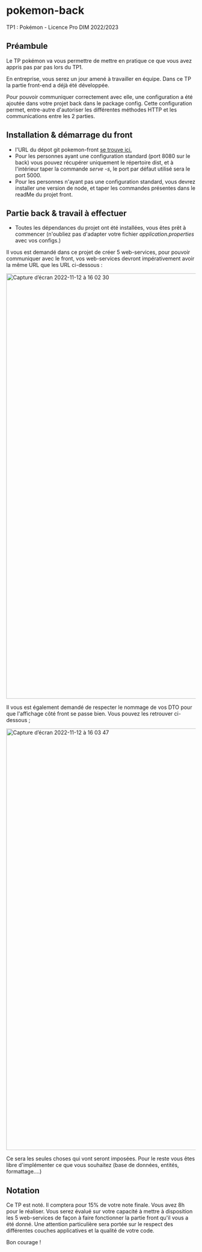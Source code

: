 # pokemon-back
TP1 : Pokémon - Licence Pro DIM 2022/2023

## Préambule

Le TP pokémon va vous permettre de mettre en pratique ce que vous avez appris pas par pas lors du TP1. 

En entreprise, vous serez un jour amené à travailler en équipe. Dans ce TP la partie front-end a déjà été développée. 

Pour pouvoir communiquer correctement avec elle, une configuration a été ajoutée dans votre projet back dans le package config. 
Cette configuration permet, entre-autre d'autoriser les différentes méthodes HTTP et les communications entre les 2 parties.


## Installation & démarrage du front
- l'URL du dépot git pokemon-front <a href="https://github.com/DwizN/pokemon-front">se trouve ici.</a>
- Pour les personnes ayant une configuration standard (port 8080 sur le back) vous pouvez récupérer uniquement le répertoire dist, et à l'intérieur taper la commande <i>serve -s</i>, le port par défaut utilisé sera le port 5000.
- Pour les personnes n'ayant pas une configuration standard, vous devrez installer une version de node, et taper les commandes présentes dans le readMe du projet front.

## Partie back & travail à effectuer
- Toutes les dépendances du projet ont été installées, vous êtes prêt à commencer (n'oubliez pas d'adapter votre fichier <i>application.properties</i> avec vos configs.)

Il vous est demandé dans ce projet de créer 5 web-services, pour pouvoir communiquer avec le front, vos web-services devront impérativement avoir la même URL que les URL ci-dessous : 

<img width="1129" alt="Capture d’écran 2022-11-12 à 16 02 30" src="https://user-images.githubusercontent.com/23740209/201517540-0ba64c5e-b693-4de4-868e-5b15768d1ae7.png">

Il vous est également demandé de respecter le nommage de vos DTO pour que l'affichage côté front se passe bien. Vous pouvez les retrouver ci-dessous ; 

<img width="1119" alt="Capture d’écran 2022-11-12 à 16 03 47" src="https://user-images.githubusercontent.com/23740209/201517541-139c4856-640b-4773-b1d5-f262dd36e7f2.png">

Ce sera les seules choses qui vont seront imposées. Pour le reste vous êtes libre d'implémenter ce que vous souhaitez (base de données, entités, formattage....)

## Notation 
Ce TP est noté. Il comptera pour 15% de votre note finale.
Vous avez 8h pour le réaliser. Vous serez évalué sur votre capacité à mettre à disposition les 5 web-services de façon à faire fonctionner la partie front qu'il vous a été donné. Une attention particulière sera portée sur le respect des différentes couches applicatives et la qualité de votre code.

Bon courage !

